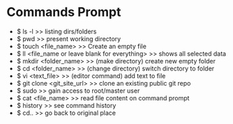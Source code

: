 # Commands Prompt 

- $ ls -l >> listing dirs/folders
- $ pwd   >> present working directory
- $ touch <file_name>  >> Create an empty file
- $ ll <file_name or leave blank for everything> >> shows all selected data
- $ mkdir <folder_name> >> (make directory) create new empty folder
- $ cd <folder_name>    >> (change directory) switch directory to folder
- $ vi <text_file> >> (editor command) add text to file
- $ git clone <git_site_url> >> clone an existing public git repo
- $ sudo >> gain access to root/master user
- $ cat <file_name> >> read file content on command prompt
- $ history >> see command history
- $ cd.. >> go back to original place
  
  
  
  
 
 
 
